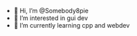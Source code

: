 - 👋 Hi, I’m @Somebody8pie
- 👀 I’m interested in gui dev
- 🌱 I’m currently learning cpp and webdev

<!---
Somebody8pie/Somebody8pie is a ✨ special ✨ repository because its `README.md` (this file) appears on your GitHub profile.
You can click the Preview link to take a look at your changes.
--->
